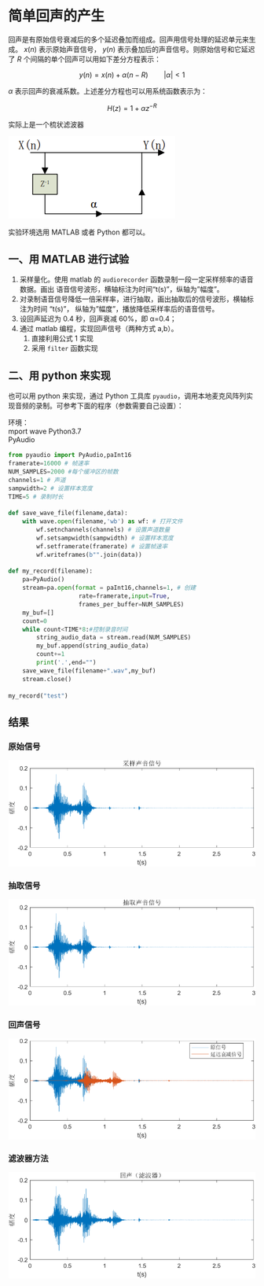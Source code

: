 # 简单回声的产生
回声是有原始信号衰减后的多个延迟叠加而组成。回声用信号处理的延迟单元来生成。 $x(n)$ 表示原始声音信号， $y(n)$ 表示叠加后的声音信号。则原始信号和它延迟了 $R$ 个间隔的单个回声可以用如下差分方程表示：

$$y(n) = x(n) + \alpha (n − R) \qquad |\alpha|<1 \tag{1}$$

$\alpha$ 表示回声的衰减系数。上述差分方程也可以用系统函数表示为：

$$H(z) = 1 + \alpha z^{−R} \tag{2}$$

实际上是一个梳状滤波器

![梳状滤波器](imgs/model.png)

实验环境选用 MATLAB 或者 Python 都可以。  
## 一、用 MATLAB 进行试验
1. 采样量化。使用 matlab 的 `audiorecorder` 函数录制一段一定采样频率的语音数据。画出
语音信号波形，横轴标注为时间“t(s)”，纵轴为”幅度”。
2. 对录制语音信号降低一倍采样率，进行抽取，画出抽取后的信号波形，横轴标注为时间
“t(s)”， 纵轴为”幅度”，播放降低采样率后的语音信号。
3. 设回声延迟为 0.4 秒，回声衰减 60%，即 α=0.4；
4. 通过 matlab 编程，实现回声信号（两种方式 a,b）。
    1. 直接利用公式 1 实现
    2. 采用 `filter` 函数实现

## 二、用 python 来实现
也可以用 python 来实现，通过 Python 工具库 `pyaudio`，调用本地麦克风阵列实现音频的录制。可参考下面的程序（参数需要自己设置）：

环境：  
mport wave Python3.7  
PyAudio

```python
from pyaudio import PyAudio,paInt16
framerate=16000 # 帧速率
NUM_SAMPLES=2000 #每个缓冲区的帧数
channels=1 # 声道
sampwidth=2 # 设置样本宽度
TIME=5 # 录制时长

def save_wave_file(filename,data): 
    with wave.open(filename,'wb') as wf: # 打开文件
        wf.setnchannels(channels) # 设置声道数量
        wf.setsampwidth(sampwidth) # 设置样本宽度
        wf.setframerate(framerate) # 设置帧速率
        wf.writeframes(b"".join(data))

def my_record(filename):
    pa=PyAudio() 
    stream=pa.open(format = paInt16,channels=1, # 创建
                    rate=framerate,input=True,
                    frames_per_buffer=NUM_SAMPLES)
    my_buf=[]
    count=0
    while count<TIME*8:#控制录音时间
        string_audio_data = stream.read(NUM_SAMPLES)
        my_buf.append(string_audio_data)
        count+=1
        print('.',end="")
    save_wave_file(filename+".wav",my_buf)
    stream.close()

my_record("test")
```

## 结果
### 原始信号
![](imgs/original.png)
### 抽取信号
![](imgs/downsampled.png)
### 回声信号
![](imgs/echo.png)
### 滤波器方法
![](imgs/filter.png)
